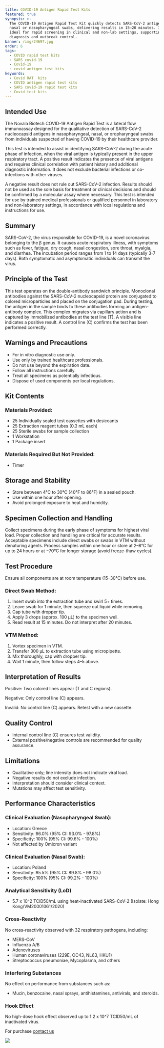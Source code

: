 ```yaml
---
title: COVID-19 Antigen Rapid Test Kits
featured: true
synopsis: >-
  The COVID-19 Antigen Rapid Test Kit quickly detects SARS-CoV-2 antigens from
  nasal or nasopharyngeal swabs, delivering results in 15–20 minutes. It is
  ideal for rapid screening in clinical and non-lab settings, supporting timely
  diagnosis and outbreak control.
banner: /img/24697.jpg
order: 6
tags:
  - COVID rapid test kits
  - SARS covid-19
  - Covid-19
  - covid antigen test kits
keywords:
  - Covid RAT  kits
  - COVID antigen rapid test kits
  - SARS covid-19 rapid test kits
  - Covid test kits
---
```


## Intended Use

The Novala Biotech COVID-19 Antigen Rapid Test is a lateral flow immunoassay designed for the qualitative detection of SARS-CoV-2 nucleocapsid antigens in nasopharyngeal, nasal, or oropharyngeal swabs from individuals suspected of having COVID-19 by their healthcare provider.

This test is intended to assist in identifying SARS-CoV-2 during the acute phase of infection, when the viral antigen is typically present in the upper respiratory tract. A positive result indicates the presence of viral antigens and requires clinical correlation with patient history and additional diagnostic information. It does not exclude bacterial infections or co-infections with other viruses.

A negative result does not rule out SARS-CoV-2 infection. Results should not be used as the sole basis for treatment or clinical decisions and should be confirmed by a molecular assay where necessary. This test is intended for use by trained medical professionals or qualified personnel in laboratory and non-laboratory settings, in accordance with local regulations and instructions for use.

## Summary

SARS-CoV-2, the virus responsible for COVID-19, is a novel coronavirus belonging to the β genus. It causes acute respiratory illness, with symptoms such as fever, fatigue, dry cough, nasal congestion, sore throat, myalgia, and diarrhea. The incubation period ranges from 1 to 14 days (typically 3-7 days). Both symptomatic and asymptomatic individuals can transmit the virus.

## Principle of the Test

This test operates on the double-antibody sandwich principle. Monoclonal antibodies against the SARS-CoV-2 nucleocapsid protein are conjugated to colored microparticles and placed on the conjugation pad. During testing, the antigen in the sample binds to these antibodies forming an antigen-antibody complex. This complex migrates via capillary action and is captured by immobilized antibodies at the test line (T). A visible line indicates a positive result. A control line (C) confirms the test has been performed correctly.

## Warnings and Precautions

* For in vitro diagnostic use only.
* Use only by trained healthcare professionals.
* Do not use beyond the expiration date.
* Follow all instructions carefully.
* Treat all specimens as potentially infectious.
* Dispose of used components per local regulations.

## Kit Contents

### Materials Provided:

* 25 Individually sealed test cassettes with desiccants
* 25 Extraction reagent tubes (0.3 mL each)
* 25 Sterile swabs for sample collection
* 1 Workstation
* 1 Package insert

### Materials Required But Not Provided:

* Timer

## Storage and Stability

* Store between 4°C to 30°C (40°F to 86°F) in a sealed pouch.
* Use within one hour after opening.
* Avoid prolonged exposure to heat and humidity.

## Specimen Collection and Handling

Collect specimens during the early phase of symptoms for highest viral load. Proper collection and handling are critical for accurate results. Acceptable specimens include direct swabs or swabs in VTM without denaturing agents. Process samples within one hour or store at 2–8°C for up to 24 hours or at −70°C for longer storage (avoid freeze-thaw cycles).

## Test Procedure

Ensure all components are at room temperature (15–30°C) before use.

### Direct Swab Method:

1. Insert swab into the extraction tube and swirl 5+ times.
2. Leave swab for 1 minute, then squeeze out liquid while removing.
3. Cap tube with dropper tip.
4. Apply 3 drops (approx. 100 μL) to the specimen well.
5. Read result at 15 minutes. Do not interpret after 20 minutes.

### VTM Method:

1. Vortex specimen in VTM.
2. Transfer 300 μL to extraction tube using micropipette.
3. Mix thoroughly, cap with dropper tip.
4. Wait 1 minute, then follow steps 4–5 above.

## Interpretation of Results

Positive: Two colored lines appear (T and C regions).

Negative: Only control line (C) appears.

Invalid: No control line (C) appears. Retest with a new cassette.

## Quality Control

* Internal control line (C) ensures test validity.
* External positive/negative controls are recommended for quality assurance.

## Limitations

* Qualitative only; line intensity does not indicate viral load.
* Negative results do not exclude infection.
* Interpretation should consider clinical context.
* Mutations may affect test sensitivity.

## Performance Characteristics

### Clinical Evaluation (Nasopharyngeal Swab):

* Location: Greece
* Sensitivity: 96.0% (95% CI: 93.0% - 97.8%)
* Specificity: 100% (95% CI: 99.6% - 100%)
* Not affected by Omicron variant

### Clinical Evaluation (Nasal Swab):

* Location: Poland
* Sensitivity: 95.5% (95% CI: 89.8% - 98.0%)
* Specificity: 100% (95% CI: 99.2% - 100%)

### Analytical Sensitivity (LoD)

* 5.7 x 10^2 TCID50/mL using heat-inactivated SARS-CoV-2 (Isolate: Hong Kong/VM20001061/2020)

### Cross-Reactivity

No cross-reactivity observed with 32 respiratory pathogens, including:

* MERS-CoV
* Influenza A/B
* Adenoviruses
* Human coronaviruses (229E, OC43, NL63, HKU1)
* Streptococcus pneumoniae, Mycoplasma, and others

### Interfering Substances

No effect on performance from substances such as:

* Mucin, benzocaine, nasal sprays, antihistamines, antivirals, and steroids.

### Hook Effect

No high-dose hook effect observed up to 1.2 x 10^7 TCID50/mL of inactivated virus.

For purchase [contact us](https://novala.com.np/contact/)

![](/img/hand-with-protective-gloves-making-covid-test.jpg)
